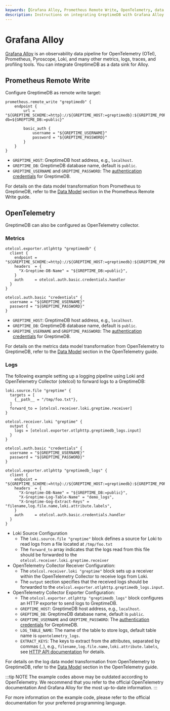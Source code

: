 ```yaml
---
keywords: [Grafana Alloy, Prometheus Remote Write, OpenTelemetry, data pipeline]
description: Instructions on integrating GreptimeDB with Grafana Alloy for Prometheus Remote Write and OpenTelemetry.
---
```


# Grafana Alloy

[Grafana Alloy](https://grafana.com/docs/alloy/latest/) is an observability data pipeline for OpenTelemetry (OTel), Prometheus, Pyroscope, Loki, and many other metrics, logs, traces, and profiling tools.
You can integrate GreptimeDB as a data sink for Alloy.

## Prometheus Remote Write

Configure GreptimeDB as remote write target:

```hcl
prometheus.remote_write "greptimedb" {
    endpoint {
        url = "${GREPTIME_SCHEME:=http}://${GREPTIME_HOST:=greptimedb}:${GREPTIME_PORT:=4000}/v1/prometheus/write?db=${GREPTIME_DB:=public}"

        basic_auth {
            username = "${GREPTIME_USERNAME}"
            password = "${GREPTIME_PASSWORD}"
        }
    }
}
```

- `GREPTIME_HOST`: GreptimeDB host address, e.g., `localhost`.
- `GREPTIME_DB`: GreptimeDB database name, default is `public`.
- `GREPTIME_USERNAME` and `GREPTIME_PASSWORD`: The [authentication credentials](/user-guide/deployments/authentication/static.md) for GreptimeDB.

For details on the data model transformation from Prometheus to GreptimeDB, refer to the [Data Model](/user-guide/ingest-data/for-observability/prometheus.md#data-model) section in the Prometheus Remote Write guide.

## OpenTelemetry

GreptimeDB can also be configured as OpenTelemetry collector.

### Metrics

```hcl
otelcol.exporter.otlphttp "greptimedb" {
  client {
    endpoint = "${GREPTIME_SCHEME:=http}://${GREPTIME_HOST:=greptimedb}:${GREPTIME_PORT:=4000}/v1/otlp/"
    headers  = {
      "X-Greptime-DB-Name" = "${GREPTIME_DB:=public}",
    }
    auth     = otelcol.auth.basic.credentials.handler
  }
}

otelcol.auth.basic "credentials" {
  username = "${GREPTIME_USERNAME}"
  password = "${GREPTIME_PASSWORD}"
}
```

- `GREPTIME_HOST`: GreptimeDB host address, e.g., `localhost`.
- `GREPTIME_DB`: GreptimeDB database name, default is `public`.
- `GREPTIME_USERNAME` and `GREPTIME_PASSWORD`: The [authentication credentials](/user-guide/deployments/authentication/static.md) for GreptimeDB.

For details on the metrics data model transformation from OpenTelemetry to GreptimeDB, refer to the [Data Model](/user-guide/ingest-data/for-observability/opentelemetry.md#data-model) section in the OpenTelemetry guide.

### Logs

The following example setting up a logging pipeline using Loki and OpenTelemetry Collector (otelcol) to forward logs to a GreptimeDB:

```hcl
loki.source.file "greptime" {
  targets = [
    {__path__ = "/tmp/foo.txt"},
  ]
  forward_to = [otelcol.receiver.loki.greptime.receiver]
}

otelcol.receiver.loki "greptime" {
  output {
    logs = [otelcol.exporter.otlphttp.greptimedb_logs.input]
  }
}

otelcol.auth.basic "credentials" {
  username = "${GREPTIME_USERNAME}"
  password = "${GREPTIME_PASSWORD}"
}

otelcol.exporter.otlphttp "greptimedb_logs" {
  client {
    endpoint = "${GREPTIME_SCHEME:=http}://${GREPTIME_HOST:=greptimedb}:${GREPTIME_PORT:=4000}/v1/otlp/"
    headers  = {
      "X-Greptime-DB-Name" = "${GREPTIME_DB:=public}",
      "X-Greptime-Log-Table-Name" = "demo_logs",
      "X-Greptime-Gog-Extract-Keys" = "filename,log.file.name,loki.attribute.labels",
    }
    auth     = otelcol.auth.basic.credentials.handler
  }
}
```

- Loki Source Configuration
  - The `loki.source.file "greptime"` block defines a source for Loki to read logs from a file located at `/tmp/foo.txt`
  - The `forward_to` array indicates that the logs read from this file should be forwarded to the `otelcol.receiver.loki.greptime.receiver`
- OpenTelemetry Collector Receiver Configuration:
  - The `otelcol.receiver.loki "greptime"` block sets up a receiver within the OpenTelemetry Collector to receive logs from Loki.
  - The `output` section specifies that the received logs should be forwarded to the `otelcol.exporter.otlphttp.greptimedb_logs.input`.
- OpenTelemetry Collector Exporter Configuration:
  - The `otelcol.exporter.otlphttp "greptimedb_logs"` block configures an HTTP exporter to send logs to GreptimeDB.
  - `GREPTIME_HOST`: GreptimeDB host address, e.g., `localhost`.
  - `GREPTIME_DB`: GreptimeDB database name, default is `public`.
  - `GREPTIME_USERNAME` and `GREPTIME_PASSWORD`: The [authentication credentials](/user-guide/deployments/authentication/static.md) for GreptimeDB.
  - `LOG_TABLE_NAME`: The name of the table to store logs, default table name is `opentelemetry_logs`.
  - `EXTRACT_KEYS`: The keys to extract from the attributes, separated by commas (`,`), e.g., `filename,log.file.name,loki.attribute.labels`, see [HTTP API documentation](opentelemetry.md#otlphttp-api-1) for details.

For details on the log data model transformation from OpenTelemetry to GreptimeDB, refer to the [Data Model](/user-guide/ingest-data/for-observability/opentelemetry.md#data-model-1) section in the OpenTelemetry guide.

:::tip NOTE
The example codes above may be outdated according to OpenTelemetry. We recommend that you refer to the official OpenTelemetry documentation And Grafana Alloy for the most up-to-date information.
:::

For more information on the example code, please refer to the official documentation for your preferred programming language.

